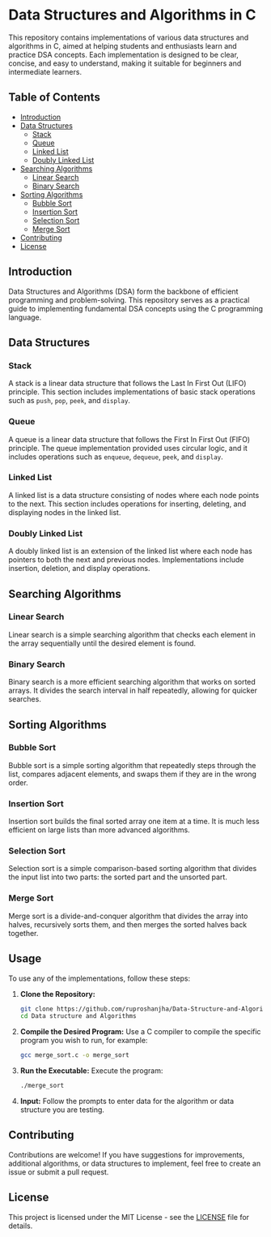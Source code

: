 
# Data Structures and Algorithms in C

This repository contains implementations of various data structures and algorithms in C, aimed at helping students and enthusiasts learn and practice DSA concepts. Each implementation is designed to be clear, concise, and easy to understand, making it suitable for beginners and intermediate learners.

## Table of Contents

- [Introduction](#introduction)
- [Data Structures](#data-structures)
  - [Stack](#stack)
  - [Queue](#queue)
  - [Linked List](#linked-list)
  - [Doubly Linked List](#doubly-linked-list)
- [Searching Algorithms](#searching-algorithms)
  - [Linear Search](#linear-search)
  - [Binary Search](#binary-search)
- [Sorting Algorithms](#sorting-algorithms)
  - [Bubble Sort](#bubble-sort)
  - [Insertion Sort](#insertion-sort)
  - [Selection Sort](#selection-sort)
  - [Merge Sort](#merge-sort)
- [Contributing](#contributing)
- [License](#license)

## Introduction

Data Structures and Algorithms (DSA) form the backbone of efficient programming and problem-solving. This repository serves as a practical guide to implementing fundamental DSA concepts using the C programming language.

## Data Structures

### Stack

A stack is a linear data structure that follows the Last In First Out (LIFO) principle. This section includes implementations of basic stack operations such as `push`, `pop`, `peek`, and `display`.

### Queue

A queue is a linear data structure that follows the First In First Out (FIFO) principle. The queue implementation provided uses circular logic, and it includes operations such as `enqueue`, `dequeue`, `peek`, and `display`.

### Linked List

A linked list is a data structure consisting of nodes where each node points to the next. This section includes operations for inserting, deleting, and displaying nodes in the linked list.

### Doubly Linked List

A doubly linked list is an extension of the linked list where each node has pointers to both the next and previous nodes. Implementations include insertion, deletion, and display operations.

## Searching Algorithms

### Linear Search

Linear search is a simple searching algorithm that checks each element in the array sequentially until the desired element is found.

### Binary Search

Binary search is a more efficient searching algorithm that works on sorted arrays. It divides the search interval in half repeatedly, allowing for quicker searches.

## Sorting Algorithms

### Bubble Sort

Bubble sort is a simple sorting algorithm that repeatedly steps through the list, compares adjacent elements, and swaps them if they are in the wrong order.

### Insertion Sort

Insertion sort builds the final sorted array one item at a time. It is much less efficient on large lists than more advanced algorithms.

### Selection Sort

Selection sort is a simple comparison-based sorting algorithm that divides the input list into two parts: the sorted part and the unsorted part.

### Merge Sort

Merge sort is a divide-and-conquer algorithm that divides the array into halves, recursively sorts them, and then merges the sorted halves back together.

## Usage

To use any of the implementations, follow these steps:

1. **Clone the Repository:**
   ```bash
   git clone https://github.com/ruproshanjha/Data-Structure-and-Algorithm.git
   cd Data structure and Algorithms 
   ```

2. **Compile the Desired Program:**
   Use a C compiler to compile the specific program you wish to run, for example:
   ```bash
   gcc merge_sort.c -o merge_sort
   ```

3. **Run the Executable:**
   Execute the program:
   ```bash
   ./merge_sort
   ```

4. **Input:**
   Follow the prompts to enter data for the algorithm or data structure you are testing.

## Contributing

Contributions are welcome! If you have suggestions for improvements, additional algorithms, or data structures to implement, feel free to create an issue or submit a pull request.

## License

This project is licensed under the MIT License - see the [LICENSE](LICENSE) file for details.

